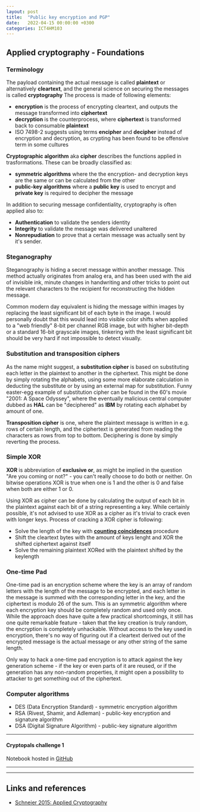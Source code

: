 ```yaml
---
layout: post
title:  "Public key encryption and PGP"
date:   2022-04-15 00:00:00 +0300
categories: ICT4HM103
---
```

## Applied cryptography - Foundations

### Terminology

The payload containing the actual message is called __plaintext__ or alternatively __cleartext__, and the general science on securing the messages is called __cryptography__
The process is made of following elements:
- __encryption__ is the process of encrypting cleartext, and outputs the message transformed into __ciphertext__
- __decryption__ is the counterprocess, where __ciphertext__ is transformed back to consumable __plaintext__
- ISO 7498-2 suggests using terms __encipher__ and __decipher__ instead of encryption and decryption, as crypting has been found to be offensive term in some cultures

__Cryptographic algorithm__ aka __cipher__ describes the functions applied in trasformations.
These can be broadly classified as:
- __symmetric algorithms__ where the the encryption- and decryption keys are the same or can be calculated from the other
- __public-key algorithms__ where a __public key__ is used to encrypt and __private key__ is required to decipher the message

In addition to securing message confidentiality, cryptography is often applied also to:
- __Authentication__ to validate the senders identity
- __Integrity__ to validate the message was delivered unaltered
- __Nonrepudiation__ to prove that a certain message was actually sent by it's sender.


### Steganography
Steganography is hiding a secret message within another message. This method actually originates from analog era, and has been used with the aid of invisible ink, minute changes in handwriting and other tricks to point out the relevant characters to the recipient for reconstructing the hidden message.

Common modern day equivalent is hiding the message within images by replacing the least significant bit of each byte in the image. I would personally doubt that this would lead into visible color shifts when applied to a "web friendly" 8-bit per channel RGB image, but with higher bit-depth or a standard 16-bit grayscale images, tinkering with the least significant bit should be very hard if not impossible to detect visually.


### Substitution and transposition ciphers
As the name might suggest, a __substitution cipher__ is based on substituting each letter in the plaintext to another in the ciphertext. This might be done by simply rotating the alphabets, using some more elaborate calculation in deducting the substitute or by using an external map for substitution. Funny easter-egg example of substitution cipher can be found in the 60's movie "2001: A Space Odyssey", where the eventually malicious central computer dubbed as __HAL__ can be "deciphered" as __IBM__ by rotating each alphabet by amount of one.

__Transposition cipher__ is one, where the plaintext message is written in e.g. rows of certain length, and the ciphertext is generated from reading the characters as rows from top to bottom. Deciphering is done by simply reverting the process.


### Simple XOR
__XOR__ is abbreviation of __exclusive or__, as might be implied in the question "Are you coming or not?" - you can't really choose to do both or neither. On bitwise operations XOR is true when one is 1 and the other is 0 and false when both are either 1 or 0.

Using XOR as cipher can be done by calculating the output of each bit in the plaintext against each bit of a string representing a key. While certainly possible, it's not advised to use XOR as a cipher as it's trivial to crack even with longer keys. Process of cracking a XOR cipher is following:
- Solve the length of the key with [__counting coincidences__](https://pages.mtu.edu/~shene/NSF-4/Tutorial/VIG/Vig-IOC.html) procedure
- Shift the cleartext bytes with the amount of keys lenght and XOR the shifted ciphertext against itself
- Solve the remaining plaintext XORed with the plaintext shifted by the keylength

### One-time Pad
One-time pad is an encryption scheme where the key is an array of random letters with the length of the message to be encrypted, and each letter in the message is summed with the corresponding letter in the key, and the ciphertext is modulo 26 of the sum.
This is an symmetric algorithm where each encryption key should be completely random and used only once. 
While the approach does have quite a few practical shortcomings, it still has one quite remarkable feature - taken that the key creation is truly random, the encryption is completely unhackable. Without access to the key used in encryption, there's no way of figuring out if a cleartext derived out of the encrypted message is the actual message or any other string of the same length.

Only way to hack a one-time pad encryption is to attack against the key generation scheme - if the key or even parts of it are reused, or if the generation has any non-random properties, it might open a possibility to attacker to get something out of the ciphertext.


### Computer algorithms
- DES (Data Encryption Standard) - symmetric encryption algorithm
- RSA (Rivest, Shamir, and Adleman) - public-key encryption and signature algorithm
- DSA (Digital Signature Algorithm) - public-key signature algorithm



---

#### Cryptopals challenge 1
Notebook hosted in [GitHub](https://github.com/lauripe/security-basics/blob/main/cryptopals/basics.ipynb)

---

---
## Links and references
- [Schneier 2015: Applied Cryptography](https://learning.oreilly.com/library/view/applied-cryptography-protocols/9781119096726/08_chap01.html)
